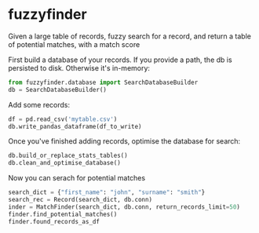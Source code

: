 # fuzzyfinder

Given a large table of records, fuzzy search for a record, and return a table of potential matches, with a match score


First build a database of your records.  If you provide a path, the db is persisted to disk.  Otherwise it's in-memory:
```python
from fuzzyfinder.database import SearchDatabaseBuilder
db = SearchDatabaseBuilder()
```

Add some records:

```python
df = pd.read_csv('mytable.csv')
db.write_pandas_dataframe(df_to_write)
```

Once you've finished adding records, optimise the database for search:


```python
db.build_or_replace_stats_tables()
db.clean_and_optimise_database()
```

Now you can serach for potential matches

```python
search_dict = {"first_name": "john", "surname": "smith"}
search_rec = Record(search_dict, db.conn)
inder = MatchFinder(search_dict, db.conn, return_records_limit=50)
finder.find_potential_matches()
finder.found_records_as_df
```

